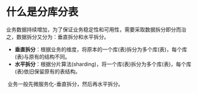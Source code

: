 # 什么是分库分表

​    业务数据持续增加，为了保证业务稳定性和可用性，需要采取数据拆分即分而治之，数据拆分又分为：垂直拆分和水平拆分。

- **垂直拆分**：根据业务的维度，将原本的一个库(表)拆分为多个库(表)，每个库(表)与原有的结构不同。
- **水平拆分**：根据分片算法(sharding)，将一个库(表)拆分为多个库(表)，每个库(表)依旧保留原有的表结构。

​    业务一般先微服务化-垂直拆分，然后再水平拆分。

